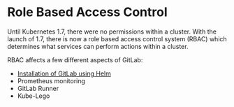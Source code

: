 # Role Based Access Control

Until Kubernetes 1.7, there were no permissions within a cluster. With the launch of 1.7, there is now a role based access control system (RBAC) which determines what services can perform actions within a cluster.

RBAC affects a few different aspects of GitLab:
* [Installation of GitLab using Helm](../helm/README.md#preparing-for-helm-with-rbac)
* Prometheus monitoring
* GitLab Runner
* Kube-Lego
